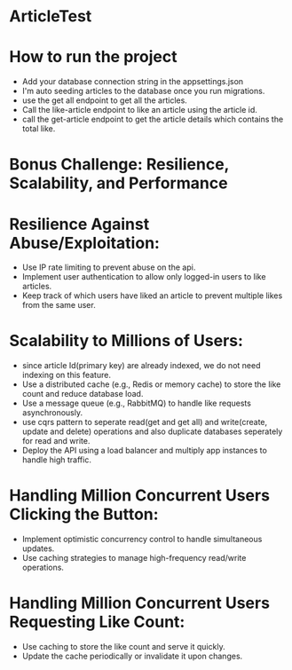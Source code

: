 # ArticleTest
# How to run the project
- Add your database connection string in the appsettings.json
- I'm auto seeding articles to the database once you run migrations.
- use the get all endpoint to get all the articles.
- Call the like-article endpoint to like an article using the article id.
- call the get-article endpoint to get the article details which contains the total like.

# Bonus Challenge: Resilience, Scalability, and Performance

# Resilience Against Abuse/Exploitation:
- Use IP rate limiting to prevent abuse on the api.
- Implement user authentication to allow only logged-in users to like articles.
- Keep track of which users have liked an article to prevent multiple likes from the same user.

# Scalability to Millions of Users:
- since article Id(primary key) are already indexed, we do not need indexing on this feature.
- Use a distributed cache (e.g., Redis or memory cache) to store the like count and reduce database load.
- Use a message queue (e.g., RabbitMQ) to handle like requests asynchronously.
- use cqrs pattern to seperate read(get and get all) and write(create, update and delete) operations and also duplicate databases seperately for read and write.
- Deploy the API using a load balancer and multiply app instances to handle high traffic.

# Handling Million Concurrent Users Clicking the Button:
- Implement optimistic concurrency control to handle simultaneous updates.
- Use caching strategies to manage high-frequency read/write operations.
# Handling Million Concurrent Users Requesting Like Count:
- Use caching to store the like count and serve it quickly.
- Update the cache periodically or invalidate it upon changes.
